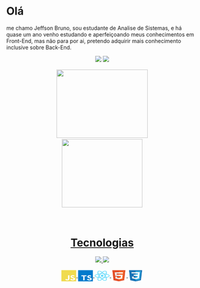 <div>
  <h1>Olá</h1>
  <p>
    me chamo Jeffson Bruno, sou estudante de Analise de Sistemas, e há quase um ano venho estudando e aperfeiçoando meus conhecimentos em Front-End,
    mas não para por ai, pretendo adquirir mais conhecimento inclusive sobre Back-End.
  </p>
</div>
<div align="center">
<a href="https://www.linkedin.com/in/jeffson-sousa-a46b67200/"><img src="https://img.shields.io/badge/LinkedIn-blue?style=for-the-badge&logo=Linkedin&logoColor=white"/></a>
<a href="https://www.instagram.com/brunojeff0012/"><img src="https://img.shields.io/badge/Instagram-E4405F?style=for-the-badge&logo=instagram&logoColor=white"/></a>
</di> <br><br>

<div>
<a href="https://github.com/Jeff-desv">
<img height="180rem" width="69%" src="https://github-readme-stats.vercel.app/api?username=Jeff-desv&theme=tokyonight&show_icons=true"/>
  <img height="180rem" width="65%" src="https://github-readme-stats.vercel.app/api/top-langs/?username=Jeff-desv&layout=compact&langs_count=7&theme=tokyonight"/>
  </div>

<div align="center">
<br>

<div style"display: inline_block"><br>
  <h1>Tecnologias</h1>
 
  <a href="https://github.com/Guitor-92">
  <img height="180em" src="https://github-readme-stats.vercel.app/api?username=Guitor-92&show_icons=true&theme=dracula&include_all_commits=true&count_private=true"/>
  <img height="180em" src="https://github-readme-stats.vercel.app/api/top-langs/?username=Guitor-92&layout=compact&langs_count=7&theme=dracula"/>
</div>
<div style="display: inline_block"><br>
  <img align="center" alt="Guitor-Js" height="30" width="40" src="https://raw.githubusercontent.com/devicons/devicon/master/icons/javascript/javascript-plain.svg">
  <img align="center" alt="Guitor-Ts" height="30" width="40" src="https://raw.githubusercontent.com/devicons/devicon/master/icons/typescript/typescript-plain.svg">
  <img align="center" alt="Guitor-React" height="30" width="40" src="https://raw.githubusercontent.com/devicons/devicon/master/icons/react/react-original.svg">
  <img align="center" alt="Guitor-HTML" height="30" width="40" src="https://raw.githubusercontent.com/devicons/devicon/master/icons/html5/html5-original.svg">
  <img align="center" alt="Guitor-CSS" height="30" width="40" src="https://raw.githubusercontent.com/devicons/devicon/master/icons/css3/css3-original.svg">
</div>








